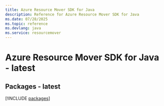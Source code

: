 ```yaml
---
title: Azure Resource Mover SDK for Java
description: Reference for Azure Resource Mover SDK for Java
ms.date: 07/28/2025
ms.topic: reference
ms.devlang: java
ms.service: resourcemover
---
```

# Azure Resource Mover SDK for Java - latest
## Packages - latest
[!INCLUDE [packages](resource-mover-index.md)]